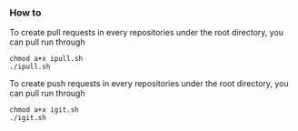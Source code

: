 ### How to

To create pull requests in every repositories under the root directory, you can pull run through
 
```shell
chmod a+x ipull.sh
./ipull.sh
```

To create push requests in every repositories under the root directory, you can pull run through
 
```shell
chmod a+x igit.sh
./igit.sh
```
